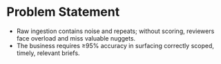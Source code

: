 # Problem Statement
- Raw ingestion contains noise and repeats; without scoring, reviewers face overload and miss valuable nuggets.
- The business requires ≥95% accuracy in surfacing correctly scoped, timely, relevant briefs.
